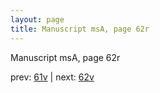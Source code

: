 ```yaml
---
layout: page
title: Manuscript msA, page 62r
---
```


Manuscript msA, page 62r

prev:  [61v](../61v) | next:  [62v](../62v)